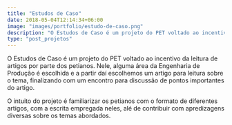 ```yaml
---
title: "Estudos de Caso"
date: 2018-05-04T12:14:34+06:00
image: "images/portfolio/estudo-de-caso.png"
description: "O Estudos de Caso é um projeto do PET voltado ao incentivo da leitura de artigos por parte dos petianos."
type: "post_projetos"
--- 
```


O Estudos de Caso é um projeto do PET voltado ao incentivo da leitura de artigos por parte dos petianos. Nele, alguma área da Engenharia de Produção é escolhida e a partir daí escolhemos um artigo para leitura sobre o tema, finalizando com um encontro para discussão de pontos importantes do artigo.

O intuito do projeto é familiarizar os petianos com o formato de diferentes artigos, com a escrita empregada neles, alé de contribuir com apredizagens diversas sobre os temas abordados.




